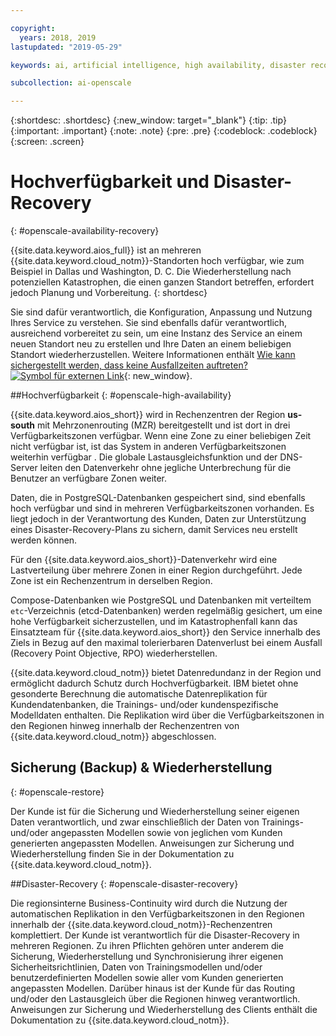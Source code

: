 ```yaml
---

copyright:
  years: 2018, 2019
lastupdated: "2019-05-29"

keywords: ai, artificial intelligence, high availability, disaster recovery, recovery, load-balancing, postgres

subcollection: ai-openscale

---
```


{:shortdesc: .shortdesc}
{:new_window: target="_blank"}
{:tip: .tip}
{:important: .important}
{:note: .note}
{:pre: .pre}
{:codeblock: .codeblock}
{:screen: .screen}

# Hochverfügbarkeit und Disaster-Recovery
{: #openscale-availability-recovery}

{{site.data.keyword.aios_full}} ist an mehreren {{site.data.keyword.cloud_notm}}-Standorten hoch verfügbar, wie zum Beispiel in Dallas und Washington, D. C. Die Wiederherstellung nach potenziellen Katastrophen, die einen ganzen Standort betreffen, erfordert jedoch Planung und Vorbereitung.
{: shortdesc}

Sie sind dafür verantwortlich, die Konfiguration, Anpassung und Nutzung Ihres Service zu verstehen. Sie sind ebenfalls dafür verantwortlich, ausreichend vorbereitet zu sein, um eine Instanz des Service an einem neuen Standort neu zu erstellen und Ihre Daten an einem beliebigen Standort wiederherzustellen. Weitere Informationen enthält [Wie kann sichergestellt werden, dass keine Ausfallzeiten auftreten? ![Symbol für externen Link](../../icons/launch-glyph.svg "Symbol für externen Link")](/docs/overview?topic=overview-zero-downtime#zero-downtime){: new_window}.

##Hochverfügbarkeit 
{: #openscale-high-availability}

{{site.data.keyword.aios_short}} wird in Rechenzentren der Region **us-south** mit Mehrzonenrouting (MZR) bereitgestellt und ist dort in drei Verfügbarkeitszonen verfügbar. Wenn eine Zone zu einer beliebigen Zeit nicht verfügbar ist, ist das System in anderen Verfügbarkeitszonen weiterhin verfügbar . Die globale Lastausgleichsfunktion und der DNS-Server leiten den Datenverkehr ohne jegliche Unterbrechung für die Benutzer an verfügbare Zonen weiter.

Daten, die in PostgreSQL-Datenbanken gespeichert sind, sind ebenfalls hoch verfügbar und sind in mehreren Verfügbarkeitszonen vorhanden. Es liegt jedoch in der Verantwortung des Kunden, Daten zur Unterstützung eines Disaster-Recovery-Plans zu sichern, damit Services neu erstellt werden können.

Für den {{site.data.keyword.aios_short}}-Datenverkehr wird eine Lastverteilung über mehrere Zonen in einer Region durchgeführt. Jede Zone ist ein Rechenzentrum in derselben Region. 

Compose-Datenbanken wie PostgreSQL und Datenbanken mit verteiltem <code>etc</code>-Verzeichnis (etcd-Datenbanken) werden regelmäßig gesichert, um eine hohe Verfügbarkeit sicherzustellen, und im Katastrophenfall kann das Einsatzteam für {{site.data.keyword.aios_short}} den Service innerhalb des Ziels in Bezug auf den maximal tolerierbaren Datenverlust bei einem Ausfall (Recovery Point Objective, RPO) wiederherstellen.
 
{{site.data.keyword.cloud_notm}} bietet Datenredundanz in der Region und ermöglicht dadurch Schutz durch Hochverfügbarkeit. IBM bietet ohne gesonderte Berechnung die automatische Datenreplikation für Kundendatenbanken, die Trainings- und/oder kundenspezifische Modelldaten enthalten. Die Replikation wird über die Verfügbarkeitszonen in den Regionen hinweg innerhalb der Rechenzentren von {{site.data.keyword.cloud_notm}} abgeschlossen.
 
## Sicherung (Backup) & Wiederherstellung
{: #openscale-restore}

Der Kunde ist für die Sicherung und Wiederherstellung seiner eigenen Daten verantwortlich, und zwar einschließlich der Daten von Trainings- und/oder angepassten Modellen sowie von jeglichen vom Kunden generierten angepassten Modellen. Anweisungen zur Sicherung und Wiederherstellung finden Sie in der Dokumentation zu {{site.data.keyword.cloud_notm}}.
 
##Disaster-Recovery
{: #openscale-disaster-recovery}

Die regionsinterne Business-Continuity wird durch die Nutzung der automatischen Replikation in den Verfügbarkeitszonen in den Regionen innerhalb der {{site.data.keyword.cloud_notm}}-Rechenzentren komplettiert. Der Kunde ist verantwortlich für die Disaster-Recovery in mehreren Regionen. Zu ihren Pflichten gehören unter anderem die Sicherung, Wiederherstellung und Synchronisierung ihrer eigenen Sicherheitsrichtlinien, Daten von Trainingsmodellen und/oder benutzerdefinierten Modellen sowie aller vom Kunden generierten angepassten Modellen. Darüber hinaus ist der Kunde für das Routing und/oder den Lastausgleich über die Regionen hinweg verantwortlich. Anweisungen zur Sicherung und Wiederherstellung des Clients enthält die Dokumentation zu {{site.data.keyword.cloud_notm}}.
